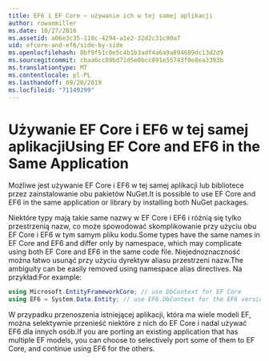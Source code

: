 ```yaml
---
title: EF6 i EF Core — używanie ich w tej samej aplikacji
author: rowanmiller
ms.date: 10/27/2016
ms.assetid: a06e3c35-110c-4294-a1e2-32d2c31c90a7
uid: efcore-and-ef6/side-by-side
ms.openlocfilehash: 8bf9f51c0e5c4b1b3adf4a6a9a894689dc13d2d9
ms.sourcegitcommit: cbaa6cc89bd71d5e0bcc891e55743f0e8ea3393b
ms.translationtype: MT
ms.contentlocale: pl-PL
ms.lasthandoff: 09/20/2019
ms.locfileid: "71149299"
---
```

# <a name="using-ef-core-and-ef6-in-the-same-application"></a><span data-ttu-id="f42ed-102">Używanie EF Core i EF6 w tej samej aplikacji</span><span class="sxs-lookup"><span data-stu-id="f42ed-102">Using EF Core and EF6 in the Same Application</span></span>

<span data-ttu-id="f42ed-103">Możliwe jest używanie EF Core i EF6 w tej samej aplikacji lub bibliotece przez zainstalowanie obu pakietów NuGet.</span><span class="sxs-lookup"><span data-stu-id="f42ed-103">It is possible to use EF Core and EF6 in the same application or library by installing both NuGet packages.</span></span>

<span data-ttu-id="f42ed-104">Niektóre typy mają takie same nazwy w EF Core i EF6 i różnią się tylko przestrzenią nazw, co może spowodować skomplikowanie przy użyciu obu EF Core i EF6 w tym samym pliku kodu.</span><span class="sxs-lookup"><span data-stu-id="f42ed-104">Some types have the same names in EF Core and EF6 and differ only by namespace, which may complicate using both EF Core and EF6 in the same code file.</span></span> <span data-ttu-id="f42ed-105">Niejednoznaczność można łatwo usunąć przy użyciu dyrektyw aliasu przestrzeni nazw.</span><span class="sxs-lookup"><span data-stu-id="f42ed-105">The ambiguity can be easily removed using namespace alias directives.</span></span> <span data-ttu-id="f42ed-106">Na przykład:</span><span class="sxs-lookup"><span data-stu-id="f42ed-106">For example:</span></span>

``` csharp
using Microsoft.EntityFrameworkCore; // use DbContext for EF Core
using EF6 = System.Data.Entity; // use EF6.DbContext for the EF6 version
```

<span data-ttu-id="f42ed-107">W przypadku przenoszenia istniejącej aplikacji, która ma wiele modeli EF, można selektywnie przenieść niektóre z nich do EF Core i nadal używać EF6 dla innych osób.</span><span class="sxs-lookup"><span data-stu-id="f42ed-107">If you are porting an existing application that has multiple EF models, you can choose to selectively port some of them to EF Core, and continue using EF6 for the others.</span></span>

